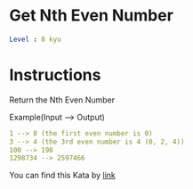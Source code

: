 # Get Nth Even Number

```yaml
Level : 8 kyu
```


# Instructions
Return the Nth Even Number

Example(Input --> Output)

```yaml
1 --> 0 (the first even number is 0)
3 --> 4 (the 3rd even number is 4 (0, 2, 4))
100 --> 198
1298734 --> 2597466
```

You can find this Kata by [link](https://www.codewars.com/kata/5933a1f8552bc2750a0000ed/train/java)